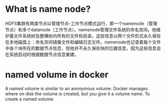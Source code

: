 # What is name node? 

HDFS集群有两类节点以管理节点-工作节点模式运行，即一个namenode（管理节点）和多个datanode（工作节点）。namenode管理文件系统的命名空间。他维护着文件系统树及整棵树内所有的文件和目录。这些信息以两个文件形式永久保存在本地磁盘上：命名空间镜像文件和编辑日志文件。namenode也记录着每个文件中各个块所在的数据节点信息，但他并不永久保存快的位置信息，因为这些信息会在系统启动时根据数据节点信息重建。

# named volume in docker
A named volume is similar to an anonymous volume. Docker manages where on disk the volume is created, but you give it a volume name. To create a named volume:

